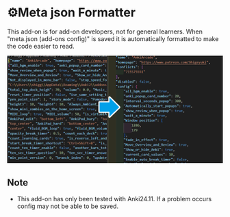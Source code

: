 # ⚙️Meta json Formatter

This add-on is for add-on developers, not for general learners. When "meta.json (add-ons config)" is saved it is automatically formatted to make the code easier to read.

![alt text](images/meta_json_formatter/01.png)


## Note
* This add-on has only been tested with Anki24.11. If a problem occurs config may not be able to be saved.

